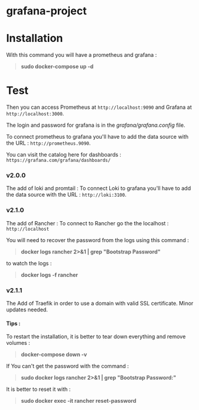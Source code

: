 # grafana-project


# Installation

With this command you will have a prometheus and grafana : 
> **sudo docker-compose up -d**


# Test 

Then you can access Prometheus at `http://localhost:9090` and Grafana at `http://localhost:3000`.


The login and password for grafana is in the *grafana/grafana.config* file.

To connect prometheus to grafana you'll have to add the data source with the URL : `http://prometheus.9090`.

You can visit the catalog here for dashboards : `https://grafana.com/grafana/dashboards/`


### v2.0.0

The add of loki and promtail :
To connect Loki to grafana you'll have to add the data source with the URL : `http://loki:3100`.


### v2.1.0

The add of Rancher : 
To connect to Rancher go the the localhost : `http://localhost`

You will need to recover the password from the logs using this command : 
> **docker logs rancher 2>&1 | grep "Bootstrap Password"**

to watch the logs :
> **docker logs -f rancher**

### v2.1.1

The Add of Traefik in order to use a domain with valid SSL certificate.
Minor updates needed.



#### Tips :

To restart the installation, it is better to tear down everything and remove volumes :
> **docker-compose down -v**

If You can't get the password with the command : 
> **sudo docker logs rancher  2>&1 | grep "Bootstrap Password:"**

It is better to reset it with :
> **sudo docker exec -it rancher reset-password**

